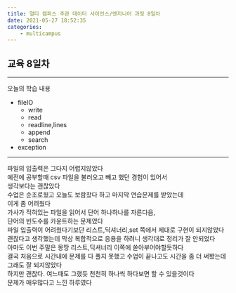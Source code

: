 ```yaml
---
title: 멀티 캠퍼스 주관 데이터 사이언스/엔지니어 과정 8일차
date: 2021-05-27 18:52:35
categories:
    - multicampus
---
```

## 교육 8일차
___
오늘의 학습 내용
- fileIO
    - write
    - read
    - readline,lines
    - append
    - search
- exception
___
파일의 입출력은 그다지 어렵지않았다  
예전에 공부할때 csv 파일을 불러오고 빼고 했던 경험이 있어서  
생각보다는 괜찮았다  
수업은 순조로웠고 오늘도 보람찼다 하고 마지막 연습문제를 받았는데  
이게 좀 어려웠다  
가사가 적혀있는 파일을 읽어서 단어 하나하나를 자른다음,  
단어의 빈도수를 카운트하는 문제였다  
파일 입출력이 어려웠다기보단 리스트,딕셔너리,set 쪽에서 제대로 구현이 되지않았다  
괜찮다고 생각했는데 막상 복합적으로 응용을 하려니 생각대로 정리가 잘 안되었다  
아마도 이번 주말은 몽땅 리스트,딕셔너리 이쪽에 쏟아부어야할듯하다  
결국 처음으로 시간내에 문제를 다 풀지 못했고 수업이 끝나고도 시간을 좀 더 써봤는데  
그래도 잘 되지않았다  
하지만 괜찮다.     여느때도 그랬듯 천천히 하나씩 하다보면 할 수 있을것이다  
문제가 매우많다고 느낀 하루였다  
